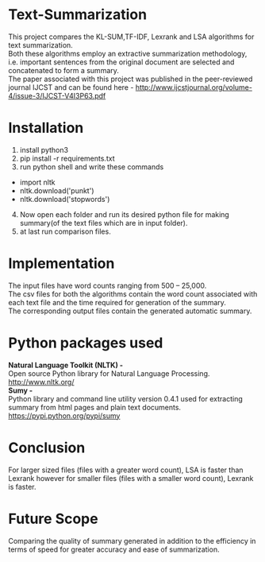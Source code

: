 # Text-Summarization
This project compares the KL-SUM,TF-IDF, Lexrank and LSA algorithms for text summarization.</br>
Both these algorithms employ an extractive summarization methodology, i.e. important sentences from the original document are selected and concatenated to form a summary.</br>
The paper associated with this project was published in the peer-reviewed journal IJCST and can be found here - http://www.ijcstjournal.org/volume-4/issue-3/IJCST-V4I3P63.pdf

# Installation
1. install python3
2. pip install -r requirements.txt
3. run python shell and write these commands
- import nltk
- nltk.download('punkt')    
- nltk.download('stopwords')   
4. Now open each folder and run its desired python file for making summary(of the text files which are in input folder).
5. at last run comparison files.
# Implementation 
The input files have word counts ranging from 500 – 25,000.</br>
The csv files for both the algorithms contain the word count associated with each text file and the time required for generation of the summary.</br> 
The corresponding output files contain the generated automatic summary. 

# Python packages used 
<b>Natural Language Toolkit (NLTK) -</b></br>
Open source Python library for Natural Language Processing.</br>
http://www.nltk.org/ </br>
<b>Sumy -</b></br>
Python library and command line utility version 0.4.1 used for
 extracting summary from html pages and plain text
 documents.</br>
https://pypi.python.org/pypi/sumy </br>

# Conclusion
For larger sized files (files with a
 greater word count), LSA is faster than Lexrank however for
smaller files (files with a smaller word count), Lexrank is
 faster.

# Future Scope
Comparing the quality of summary generated in
 addition to the efficiency in terms of speed for greater
 accuracy and ease of summarization. 
